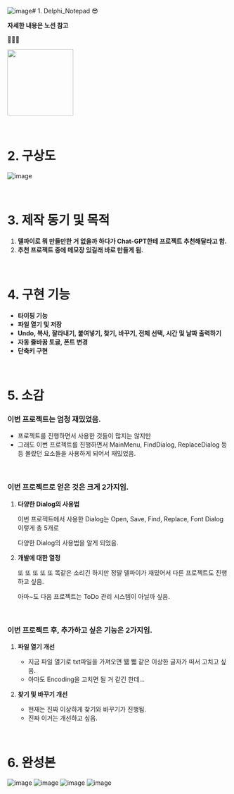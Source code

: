 ![image](https://github.com/user-attachments/assets/108f5919-3032-470d-bd40-ff3d789925a7)# 1. Delphi_Notepad 😎

**자세한 내용은 노션 참고**

🔽🔽🔽 

<a href = "https://hushed-interest-231.notion.site/Notepad-1fb1958ff99780059dc7c1dc254a69b5?pvs=74" target="blank" title="자세한 내용은 노션 참고"> <img src="https://img.shields.io/badge/Notion -black.svg?style=flat&logo=notion&logoColor=ffffff" width="150"></a>

<br>

# 2. 구상도

![image](https://github.com/user-attachments/assets/416ef397-87da-4993-bbc2-8e20ebae7fc7)

<br>

# 3. 제작 동기 및 목적

1. **델파이로 뭐 만들만한 거 없을까 하다가 Chat-GPT한테 프로젝트 추천해달라고 함.**
2. **추천 프로젝트 중에 메모장 있길래 바로 만들게 됨.**
   
<br>

# 4. 구현 기능

- **타이핑 기능**
- **파일 열기 및 저장**
- **Undo, 복사, 잘라내기, 붙여넣기, 찾기, 바꾸기, 전체 선택, 시간 및 날짜 출력하기**
- **자동 줄바꿈 토글, 폰트 변경**
- **단축키 구현**

<br>

# 5. 소감


### **이번 프로젝트는 엄청 재밌었음.**

- 프로젝트를 진행하면서 사용한 것들이 많지는 않지만
- 그래도 이번 프로젝트를 진행하면서 MainMenu, FindDialog, ReplaceDialog 등등 몰랐던 요소들을 사용하게 되어서 재밌었음.

<br>

### **이번 프로젝트로 얻은 것은 크게 2가지임.**

1. **다양한 Dialog의 사용법**
    
    이번 프로젝트에서 사용한 Dialog는 Open, Save, Find, Replace, Font Dialog 이렇게 총 5개로
    
    다양한 Dialog의 사용법을 알게 되었음.
    
2. **개발에 대한 열정**
    
    또 또 또 또 또 똑같은 소리긴 하지만 정말 델파이가 재밌어서 다른 프로젝트도 진행하고 싶음.
    
    아마~도 다음 프로젝트는 ToDo 관리 시스템이 아닐까 싶음.
    
<br>

### **이번 프로젝트 후, 추가하고 싶은 기능은 2가지임.**

1. **파일 열기 개선**
    - 지금 파일 열기로 txt파일을 가져오면 뛟 쀏 같은 이상한 글자가 떠서 고치고 싶음.
    - 아마도 Encoding을 고치면 될 거 같긴 한데…

2. **찾기 및 바꾸기 개선**
    - 현재는 진짜 이상하게 찾기와 바꾸기가 진행됨.
    - 진짜 이거는 개선하고 싶음.

<br>

# 6. 완성본
![image](https://github.com/user-attachments/assets/2a58b8e1-7169-4500-afbb-7c2ad12674c9)
![image](https://github.com/user-attachments/assets/ff6ea715-8297-4e4b-b790-dcd38b3ab454)
![image](https://github.com/user-attachments/assets/8c9d5a6c-9d33-42eb-9bc6-d2be6ca920fe)
![image](https://github.com/user-attachments/assets/e4b1353d-4d51-4f38-b202-ee146c682777)
